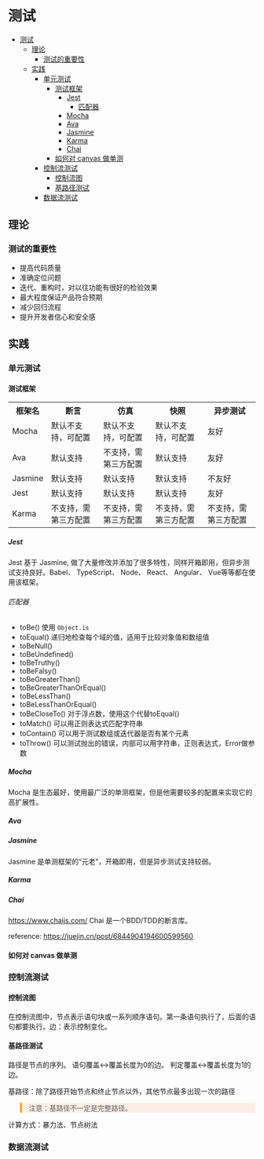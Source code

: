 <style>
.warning {
  background-color:rgba(239,111,27,0.1);
  border-left:4px solid orange;
}
</style>
# 测试

- [测试](#测试)
  - [理论](#理论)
    - [测试的重要性](#测试的重要性)
  - [实践](#实践)
    - [单元测试](#单元测试)
      - [测试框架](#测试框架)
        - [Jest](#jest)
          - [匹配器](#匹配器)
        - [Mocha](#mocha)
        - [Ava](#ava)
        - [Jasmine](#jasmine)
        - [Karma](#karma)
        - [Chai](#chai)
      - [如何对 canvas 做单测](#如何对-canvas-做单测)
    - [控制流测试](#控制流测试)
      - [控制流图](#控制流图)
      - [基路径测试](#基路径测试)
    - [数据流测试](#数据流测试)

## 理论
### 测试的重要性
* 提高代码质量
* 准确定位问题
* 迭代、重构时，对以往功能有很好的检验效果
* 最大程度保证产品符合预期
* 减少回归流程
* 提升开发者信心和安全感

## 实践
### 单元测试

#### 测试框架
<table>
  <th>框架名</th>
  <th>断言</th>
  <th>仿真</th>
  <th>快照</th>
  <th>异步测试</th>
  <tr>
    <td>Mocha</td>
    <td>默认不支持，可配置</td>
    <td>默认不支持，可配置</td>
    <td>默认不支持，可配置</td>
    <td>友好</td>
  </tr>
  <tr>
    <td>Ava</td>
    <td>默认支持</td>
    <td>不支持，需第三方配置</td>
    <td>默认支持</td>
    <td>友好</td>
  </tr>
  <tr>
    <td>Jasmine</td>
    <td>默认支持</td>
    <td>默认支持</td>
    <td>默认支持</td>
    <td>不友好</td>
  </tr>
  <tr>
    <td>Jest</td>
    <td>默认支持</td>
    <td>默认支持</td>
    <td>默认支持</td>
    <td>友好</td>
  </tr>
  <tr>
    <td>Karma</td>
    <td>不支持，需第三方配置</td>
    <td>不支持，需第三方配置</td>
    <td>不支持，需第三方配置</td>
    <td>不支持，需第三方配置</td>
  </tr>
</table>

##### Jest
Jest 基于 Jasmine, 做了大量修改并添加了很多特性，同样开箱即用，但异步测试支持良好。Babel、 TypeScript、 Node、 React、 Angular、 Vue等等都在使用该框架。

###### 匹配器
* toBe() 使用 `Object.is`
* toEqual() 递归地检查每个域的值，适用于比较对象值和数组值
* toBeNull()
* toBeUndefined()
* toBeTruthy()
* toBeFalsy()
* toBeGreaterThan()
* toBeGreaterThanOrEqual()
* toBeLessThan()
* toBeLessThanOrEqual()
* toBeCloseTo() 对于浮点数，使用这个代替toEqual()
* toMatch() 可以用正则表达式匹配字符串
* toContain() 可以用于测试数组或迭代器是否有某个元素
* toThrow() 可以测试抛出的错误，内部可以用字符串，正则表达式，Error做参数

##### Mocha
Mocha 是生态最好，使用最广泛的单测框架，但是他需要较多的配置来实现它的高扩展性。

##### Ava

##### Jasmine
Jasmine 是单测框架的“元老”，开箱即用，但是异步测试支持较弱。

##### Karma

##### Chai
https://www.chaijs.com/
Chai 是一个BDD/TDD的断言库。

reference: https://juejin.cn/post/6844904194600599560

#### 如何对 canvas 做单测

### 控制流测试
#### 控制流图
在控制流图中，节点表示语句块或一系列顺序语句。第一条语句执行了，后面的语句都要执行。边：表示控制变化。

#### 基路径测试
路径是节点的序列。
语句覆盖$\leftrightarrow$覆盖长度为0的边。
判定覆盖$\leftrightarrow$覆盖长度为1的边。

基路径：除了路径开始节点和终止节点以外，其他节点最多出现一次的路径
<blockquote class="warning">注意：基路径不一定是完整路径。</blockquote>

计算方式：暴力法、节点树法

### 数据流测试
